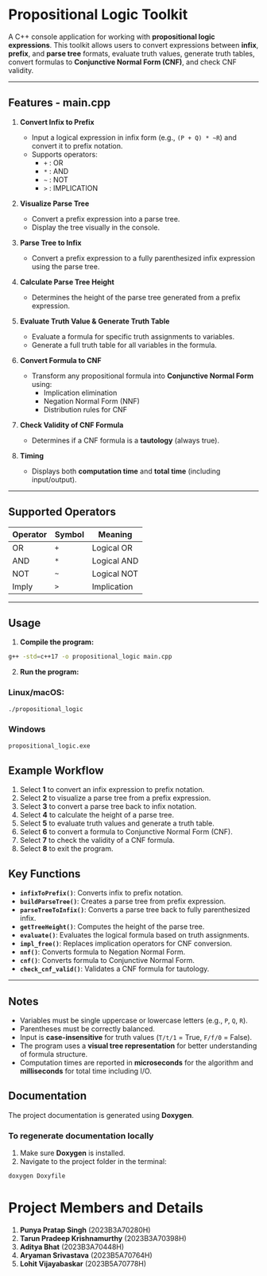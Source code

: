 # Propositional Logic Toolkit

A C++ console application for working with **propositional logic expressions**. This toolkit allows users to convert expressions between **infix**, **prefix**, and **parse tree** formats, evaluate truth values, generate truth tables, convert formulas to **Conjunctive Normal Form (CNF)**, and check CNF validity.

---

## Features - main.cpp

1. **Convert Infix to Prefix**  
   - Input a logical expression in infix form (e.g., `(P + Q) * ~R`) and convert it to prefix notation.  
   - Supports operators:  
     - `+` : OR  
     - `*` : AND  
     - `~` : NOT  
     - `>` : IMPLICATION

2. **Visualize Parse Tree**  
   - Convert a prefix expression into a parse tree.  
   - Display the tree visually in the console.

3. **Parse Tree to Infix**  
   - Convert a prefix expression to a fully parenthesized infix expression using the parse tree.

4. **Calculate Parse Tree Height**  
   - Determines the height of the parse tree generated from a prefix expression.

5. **Evaluate Truth Value & Generate Truth Table**  
   - Evaluate a formula for specific truth assignments to variables.  
   - Generate a full truth table for all variables in the formula.

6. **Convert Formula to CNF**  
   - Transform any propositional formula into **Conjunctive Normal Form** using:  
     - Implication elimination  
     - Negation Normal Form (NNF)  
     - Distribution rules for CNF

7. **Check Validity of CNF Formula**  
   - Determines if a CNF formula is a **tautology** (always true).

8. **Timing**  
   - Displays both **computation time** and **total time** (including input/output).

---

## Supported Operators

| Operator | Symbol | Meaning        |
|----------|--------|----------------|
| OR       | `+`    | Logical OR     |
| AND      | `*`    | Logical AND    |
| NOT      | `~`    | Logical NOT    |
| Imply    | `>`    | Implication    |

---

## Usage

1. **Compile the program:**

```bash
g++ -std=c++17 -o propositional_logic main.cpp
```
2. **Run the program:**

### Linux/macOS:
```bash
./propositional_logic
```
### Windows
```bash
propositional_logic.exe
```
## Example Workflow

1. Select **1** to convert an infix expression to prefix notation.  
2. Select **2** to visualize a parse tree from a prefix expression.  
3. Select **3** to convert a parse tree back to infix notation.  
4. Select **4** to calculate the height of a parse tree.  
5. Select **5** to evaluate truth values and generate a truth table.  
6. Select **6** to convert a formula to Conjunctive Normal Form (CNF).  
7. Select **7** to check the validity of a CNF formula.  
8. Select **8** to exit the program.


## Key Functions

- **`infixToPrefix()`**: Converts infix to prefix notation.  
- **`buildParseTree()`**: Creates a parse tree from prefix expression.  
- **`parseTreeToInfix()`**: Converts a parse tree back to fully parenthesized infix.  
- **`getTreeHeight()`**: Computes the height of the parse tree.  
- **`evaluate()`**: Evaluates the logical formula based on truth assignments.  
- **`impl_free()`**: Replaces implication operators for CNF conversion.  
- **`nnf()`**: Converts formula to Negation Normal Form.  
- **`cnf()`**: Converts formula to Conjunctive Normal Form.  
- **`check_cnf_valid()`**: Validates a CNF formula for tautology.

---

## Notes

- Variables must be single uppercase or lowercase letters (e.g., `P`, `Q`, `R`).  
- Parentheses must be correctly balanced.  
- Input is **case-insensitive** for truth values (`T/t/1` = True, `F/f/0` = False).  
- The program uses a **visual tree representation** for better understanding of formula structure.  
- Computation times are reported in **microseconds** for the algorithm and **milliseconds** for total time including I/O.



## Documentation

The project documentation is generated using **Doxygen**.


### To regenerate documentation locally

1. Make sure **Doxygen** is installed.  
2. Navigate to the project folder in the terminal:  

```bash
doxygen Doxyfile
```

# Project Members and Details
1. **Punya Pratap Singh** (2023B3A70280H)
2. **Tarun Pradeep Krishnamurthy** (2023B3A70398H)
3. **Aditya Bhat** (2023B3A70448H)
4. **Aryaman Srivastava** (2023B5A70764H)
5. **Lohit Vijayabaskar** (2023B5A70778H)